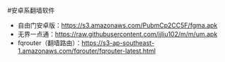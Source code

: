 #安卓系翻墙软件
* 自由门安卓版：https://s3.amazonaws.com/PubmCp2CC5F/fgma.apk
* 无界一点通：https://raw.githubusercontent.com/jjliu102/m/m/um.apk
* fqrouter（翻墙路由）：https://s3-ap-southeast-1.amazonaws.com/fqrouter/fqrouter-latest.html